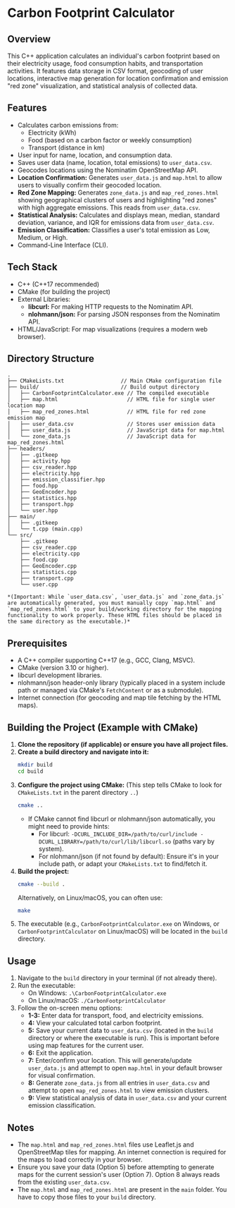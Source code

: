 # Carbon Footprint Calculator

## Overview
This C++ application calculates an individual's carbon footprint based on their electricity usage, food consumption habits, and transportation activities. It features data storage in CSV format, geocoding of user locations, interactive map generation for location confirmation and emission "red zone" visualization, and statistical analysis of collected data.

## Features
- Calculates carbon emissions from:
    - Electricity (kWh)
    - Food (based on a carbon factor or weekly consumption)
    - Transport (distance in km)
- User input for name, location, and consumption data.
- Saves user data (name, location, total emissions) to `user_data.csv`.
- Geocodes locations using the Nominatim OpenStreetMap API.
- **Location Confirmation:** Generates `user_data.js` and `map.html` to allow users to visually confirm their geocoded location.
- **Red Zone Mapping:** Generates `zone_data.js` and `map_red_zones.html` showing geographical clusters of users and highlighting "red zones" with high aggregate emissions. This reads from `user_data.csv`.
- **Statistical Analysis:** Calculates and displays mean, median, standard deviation, variance, and IQR for emissions data from `user_data.csv`.
- **Emission Classification:** Classifies a user's total emission as Low, Medium, or High.
- Command-Line Interface (CLI).

## Tech Stack
- C++ (C++17 recommended)
- CMake (for building the project)
- External Libraries:
    - **libcurl:** For making HTTP requests to the Nominatim API.
    - **nlohmann/json:** For parsing JSON responses from the Nominatim API.
- HTML/JavaScript: For map visualizations (requires a modern web browser).

## Directory Structure

```text
.
├── CMakeLists.txt                  // Main CMake configuration file
├── build/                          // Build output directory
│   ├── CarbonFootprintCalculator.exe // The compiled executable
│   ├── map.html                      // HTML file for single user location map
│   ├── map_red_zones.html            // HTML file for red zone emission map
│   ├── user_data.csv                 // Stores user emission data
│   ├── user_data.js                  // JavaScript data for map.html
│   └── zone_data.js                  // JavaScript data for map_red_zones.html
├── headers/
│   ├── .gitkeep
│   ├── activity.hpp
│   ├── csv_reader.hpp
│   ├── electricity.hpp
│   ├── emission_classifier.hpp
│   ├── food.hpp
│   ├── GeoEncoder.hpp
│   ├── statistics.hpp
│   ├── transport.hpp
│   └── user.hpp
├── main/
│   ├── .gitkeep
│   └── t.cpp (main.cpp)
└── src/
    ├── .gitkeep
    ├── csv_reader.cpp
    ├── electricity.cpp
    ├── food.cpp
    ├── GeoEncoder.cpp
    ├── statistics.cpp
    ├── transport.cpp
    └── user.cpp

*(Important: While `user_data.csv`, `user_data.js` and `zone_data.js` are automatically generated, you must manually copy `map.html` and `map_red_zones.html` to your build/working directory for the mapping functionality to work properly. These HTML files should be placed in the same directory as the executable.)*
```
## Prerequisites
- A C++ compiler supporting C++17 (e.g., GCC, Clang, MSVC).
- CMake (version 3.10 or higher).
- libcurl development libraries.
- nlohmann/json header-only library (typically placed in a system include path or managed via CMake's `FetchContent` or as a submodule).
- Internet connection (for geocoding and map tile fetching by the HTML maps).

## Building the Project (Example with CMake)
1.  **Clone the repository (if applicable) or ensure you have all project files.**
2.  **Create a build directory and navigate into it:**
    ```bash
    mkdir build
    cd build
    ```
3.  **Configure the project using CMake:**
    (This step tells CMake to look for `CMakeLists.txt` in the parent directory `..`)
    ```bash
    cmake ..
    ```
    *   If CMake cannot find libcurl or nlohmann/json automatically, you might need to provide hints:
        *   For libcurl: `-DCURL_INCLUDE_DIR=/path/to/curl/include -DCURL_LIBRARY=/path/to/curl/lib/libcurl.so` (paths vary by system).
        *   For nlohmann/json (if not found by default): Ensure it's in your include path, or adapt your `CMakeLists.txt` to find/fetch it.
4.  **Build the project:**
    ```bash
    cmake --build .
    ```
    Alternatively, on Linux/macOS, you can often use:
    ```bash
    make
    ```
5.  The executable (e.g., `CarbonFootprintCalculator.exe` on Windows, or `CarbonFootprintCalculator` on Linux/macOS) will be located in the `build` directory.

## Usage
1.  Navigate to the `build` directory in your terminal (if not already there).
2.  Run the executable:
    *   On Windows: `.\CarbonFootprintCalculator.exe`
    *   On Linux/macOS: `./CarbonFootprintCalculator`
3.  Follow the on-screen menu options:
    *   **1-3:** Enter data for transport, food, and electricity emissions.
    *   **4:** View your calculated total carbon footprint.
    *   **5:** Save your current data to `user_data.csv` (located in the `build` directory or where the executable is run). This is important before using map features for the current user.
    *   **6:** Exit the application.
    *   **7:** Enter/confirm your location. This will generate/update `user_data.js` and attempt to open `map.html` in your default browser for visual confirmation.
    *   **8:** Generate `zone_data.js` from all entries in `user_data.csv` and attempt to open `map_red_zones.html` to view emission clusters.
    *   **9:** View statistical analysis of data in `user_data.csv` and your current emission classification.

## Notes
- The `map.html` and `map_red_zones.html` files use Leaflet.js and OpenStreetMap tiles for mapping. An internet connection is required for the maps to load correctly in your browser.
- Ensure you save your data (Option 5) before attempting to generate maps for the current session's user (Option 7). Option 8 always reads from the existing `user_data.csv`.
- The `map.html` and `map_red_zones.html` are present in the `main` folder. You have to copy those files to your `build` directory.

